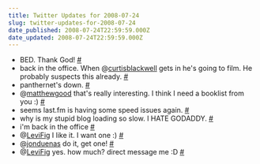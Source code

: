 ```yaml
---
title: Twitter Updates for 2008-07-24
slug: twitter-updates-for-2008-07-24
date_published: 2008-07-24T22:59:59.000Z
date_updated: 2008-07-24T22:59:59.000Z
---
```


- BED. Thank God! [#](http://twitter.com/joelgoodman/statuses/866725510)
- back in the office. When @[curtisblackwell](http://twitter.com/curtisblackwell) gets in he's going to  film. He probably suspects this already. [#](http://twitter.com/joelgoodman/statuses/867047319)
- panthernet's down. [#](http://twitter.com/joelgoodman/statuses/867075307)
- @[matthewgood](http://twitter.com/matthewgood) that's really interesting. I think I need a booklist from you :) [#](http://twitter.com/joelgoodman/statuses/867122780)
- seems last.fm is having some speed issues again. [#](http://twitter.com/joelgoodman/statuses/867156697)
- why is my stupid blog loading so slow. I HATE GODADDY. [#](http://twitter.com/joelgoodman/statuses/867224612)
- i'm back in the office [#](http://twitter.com/joelgoodman/statuses/867333614)
- @[LeviFig](http://twitter.com/LeviFig) I like it. I want one :) [#](http://twitter.com/joelgoodman/statuses/867395701)
- @[jonduenas](http://twitter.com/jonduenas) do it, get one! [#](http://twitter.com/joelgoodman/statuses/867410584)
- @[LeviFig](http://twitter.com/LeviFig) yes. how much? direct message me :D [#](http://twitter.com/joelgoodman/statuses/867418216)
